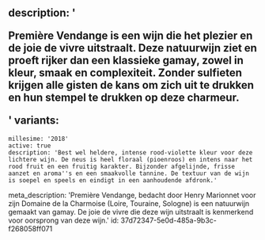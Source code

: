 description: '<p>Première Vendange is een wijn die het plezier en de joie de vivre uitstraalt. Deze natuurwijn ziet en proeft rijker dan een klassieke gamay, zowel in kleur, smaak en complexiteit. Zonder sulfieten krijgen alle gisten de kans om zich uit te drukken en hun stempel te drukken op deze charmeur.</p>'
variants:
  -
    millesime: '2018'
    active: true
    description: 'Best wel heldere, intense rood-violette kleur voor deze lichtere wijn. De neus is heel floraal (pioenroos) en intens naar het rood fruit en een fruitig karakter. Bijzonder afgelijnde, frisse aanzet en aroma''s en een smaakvolle tannine. De textuur van de wijn is soepel en speels en eindigt in een aanhoudende afdronk.'
meta_description: 'Première Vendange, bedacht door Henry Marionnet voor zijn Domaine de la Charmoise (Loire, Touraine, Sologne) is een natuurwijn gemaakt van gamay. De joie de vivre die deze wijn uitstraalt is kenmerkend voor oorsprong van deze wijn.'
id: 37d72347-5e0d-485a-9b3c-f268058ff071
